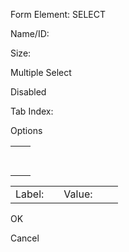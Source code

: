 Form Element: SELECT

Name/ID:

Size:

Multiple Select

Disabled

Tab Index:

Options

<table><tbody><tr class="odd"><td style="text-align: right;"></td><td style="text-align: center;"><br />
<br />
</td></tr></tbody></table>

<table><tbody><tr class="odd"><td style="text-align: right;">Label:</td><td></td><td style="text-align: right;">Value:</td><td></td><td></td></tr></tbody></table>

OK

Cancel
